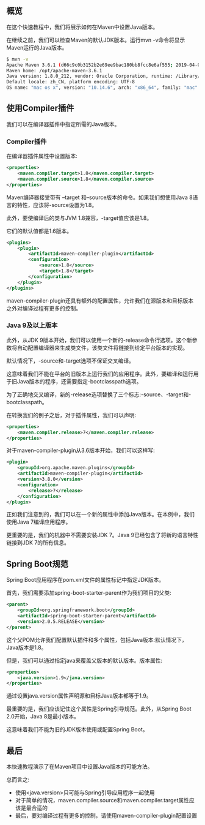 ## 概览

在这个快速教程中，我们将展示如何在Maven中设置Java版本。

在继续之前，我们可以检查Maven的默认JDK版本。运行mvn -v命令将显示Maven运行的Java版本。

```bash
$ mvn -v
Apache Maven 3.6.1 (d66c9c0b3152b2e69ee9bac180bb8fcc8e6af555; 2019-04-05T03:00:29+08:00)
Maven home: /opt/apache-maven-3.6.1
Java version: 1.8.0_212, vendor: Oracle Corporation, runtime: /Library/Java/JavaVirtualMachines/jdk1.8.0_212.jdk/Contents/Home/jre
Default locale: zh_CN, platform encoding: UTF-8
OS name: "mac os x", version: "10.14.6", arch: "x86_64", family: "mac"
```

## 使用Compiler插件

我们可以在编译器插件中指定所需的Java版本。

### Compiler插件

在编译器插件属性中设置版本:

```xml
<properties>
    <maven.compiler.target>1.8</maven.compiler.target>
    <maven.compiler.source>1.8</maven.compiler.source>
</properties>
```

Maven编译器接受带有 –target 和–source版本的命令。如果我们想使用Java 8语言的特性，应该将-source设置为1.8。

此外，要使编译后的类与JVM 1.8兼容，-target值应该是1.8。

它们的默认值都是1.6版本。

```xml
<plugins>
    <plugin>
        <artifactId>maven-compiler-plugin</artifactId>
        <configuration>
            <source>1.8</source>
            <target>1.8</target>
        </configuration>
    </plugin>
</plugins>
```

maven-compiler-plugin还具有额外的配置属性，允许我们在源版本和目标版本之外对编译过程有更多的控制。

### Java 9及以上版本

此外，从JDK 9版本开始，我们可以使用一个新的-release命令行选项。这个新参数将自动配置编译器来生成类文件，该类文件将链接到给定平台版本的实现。

默认情况下，-source和-target选项不保证交叉编译。

这意味着我们不能在平台的旧版本上运行我们的应用程序。此外，要编译和运行用于旧Java版本的程序，还需要指定-bootclasspath选项。

为了正确地交叉编译，新的-release选项替换了三个标志:-source、-target和-bootclasspath。

在转换我们的例子之后，对于插件属性，我们可以声明:

```xml
<properties>
    <maven.compiler.release>7</maven.compiler.release>
</properties>
```

对于maven-compiler-plugin从3.6版本开始，我们可以这样写:

```xml
<plugin>
    <groupId>org.apache.maven.plugins</groupId>
    <artifactId>maven-compiler-plugin</artifactId>
    <version>3.8.0</version>
    <configuration>
        <release>7</release>
    </configuration>
</plugin>
```

正如我们注意到的，我们可以在一个新的<release>属性中添加Java版本。在本例中，我们使用Java 7编译应用程序。

更重要的是，我们的机器中不需要安装JDK 7。Java 9已经包含了将新的语言特性链接到JDK 7的所有信息。

## Spring Boot规范

Spring Boot应用程序在pom.xml文件的属性标记中指定JDK版本。

首先，我们需要添加spring-boot-starter-parent作为我们项目的父类:

```xml
<parent>
    <groupId>org.springframework.boot</groupId>
    <artifactId>spring-boot-starter-parent</artifactId>
    <version>2.0.5.RELEASE</version>
</parent>
```

这个父POM允许我们配置默认插件和多个属性，包括Java版本:默认情况下，Java版本是1.8。

但是，我们可以通过指定java来覆盖父版本的默认版本。版本属性:

```xml
<properties>
    <java.version>1.9</java.version>
</properties>
```

通过设置java.version属性声明源和目标Java版本都等于1.9。

最重要的是，我们应该记住这个属性是Spring引导规范。此外，从Spring Boot 2.0开始，Java 8是最小版本。

这意味着我们不能为旧的JDK版本使用或配置Spring Boot。

## 最后

本快速教程演示了在Maven项目中设置Java版本的可能方法。

总而言之:

* 使用<java.version>只可能与Spring引导应用程序一起使用
* 对于简单的情况，maven.compiler.source和maven.compiler.target属性应该是最合适的
* 最后，要对编译过程有更多的控制，请使用maven-compiler-plugin配置设置
